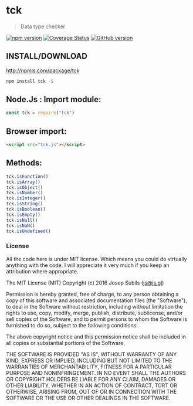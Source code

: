 tck
===
> Data type checker

[![npm version](https://badge.fury.io/js/tck.svg)](https://badge.fury.io/js/tck) [![Coverage Status](https://coveralls.io/repos/github/warlock/tck/badge.svg?branch=master)](https://coveralls.io/github/warlock/tck?branch=master) [![GitHub version](https://badge.fury.io/gh/warlock%2Ftck.svg)](https://badge.fury.io/gh/warlock%2Ftck)

## INSTALL/DOWNLOAD
http://npmjs.com/package/tck

```sh
npm install tck -S
```

## Node.Js : Import module:
```javascript
const tck = require("tck")
```
## Browser import:
```html
<script src="tck.js"></script>
```

## Methods:
```js
tck.isFunction()
tck.isArray()
tck.isObject()
tck.isNumber()
tck.isInteger()
tck.isString()
tck.isBoolean()
tck.isEmpty()
tck.isNull()
tck.isNaN()
tck.isUndefined()
```

### License
All the code here is under MIT license. Which means you could do virtually anything with the code. I will appreciate it very much if you keep an attribution where appropriate.

The MIT License (MIT) Copyright (c) 2016 Josep Subils (js@js.gl)

Permission is hereby granted, free of charge, to any person obtaining a copy of this software and associated documentation files (the "Software"), to deal in the Software without restriction, including without limitation the rights to use, copy, modify, merge, publish, distribute, sublicense, and/or sell copies of the Software, and to permit persons to whom the Software is furnished to do so, subject to the following conditions:

The above copyright notice and this permission notice shall be included in all copies or substantial portions of the Software.

THE SOFTWARE IS PROVIDED "AS IS", WITHOUT WARRANTY OF ANY KIND, EXPRESS OR IMPLIED, INCLUDING BUT NOT LIMITED TO THE WARRANTIES OF MERCHANTABILITY, FITNESS FOR A PARTICULAR PURPOSE AND NONINFRINGEMENT. IN NO EVENT SHALL THE AUTHORS OR COPYRIGHT HOLDERS BE LIABLE FOR ANY CLAIM, DAMAGES OR OTHER LIABILITY, WHETHER IN AN ACTION OF CONTRACT, TORT OR OTHERWISE, ARISING FROM, OUT OF OR IN CONNECTION WITH THE SOFTWARE OR THE USE OR OTHER DEALINGS IN THE SOFTWARE.
